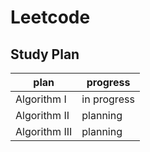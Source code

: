 # Leetcode

Study Plan
----


| plan          | progress    |
|---------------|-------------|
| Algorithm I   | in progress |
| Algorithm II  | planning    |
| Algorithm III | planning    |
